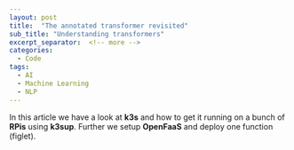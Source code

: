 ```yaml
---
layout: post
title:  "The annotated transformer revisited"
sub_title: "Understanding transformers"
excerpt_separator:  <!-- more -->
categories:
  - Code
tags:
  - AI
  - Machine Learning
  - NLP
---
```


In this article we have a look at **k3s** and how to get it running on a bunch of **RPis** using **k3sup**. Further we setup **OpenFaaS** and deploy one function (figlet).

<!-- more -->
